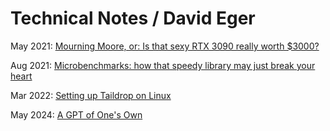 # Technical Notes / David Eger

May 2021: [Mourning Moore, or: Is that sexy RTX 3090 really worth $3000?](mourning_moore)

Aug 2021: [Microbenchmarks: how that speedy library may just break your heart](microbenchmarks/heartbreak)

Mar 2022: [Setting up Taildrop on Linux](taildrop_on_linux)

May 2024: [A GPT of One's Own](a_gpt_of_ones_own)